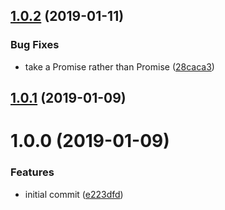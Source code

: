 <a name="1.0.2"></a>
## [1.0.2](https://github.com/lddubeau/expect-rejection/compare/v1.0.1...v1.0.2) (2019-01-11)


### Bug Fixes

* take a Promise<any> rather than Promise<unknown> ([28caca3](https://github.com/lddubeau/expect-rejection/commit/28caca3))



<a name="1.0.1"></a>
## [1.0.1](https://github.com/lddubeau/expect-rejection/compare/v1.0.0...v1.0.1) (2019-01-09)



<a name="1.0.0"></a>
# 1.0.0 (2019-01-09)


### Features

* initial commit ([e223dfd](https://github.com/lddubeau/expect-rejection/commit/e223dfd))



